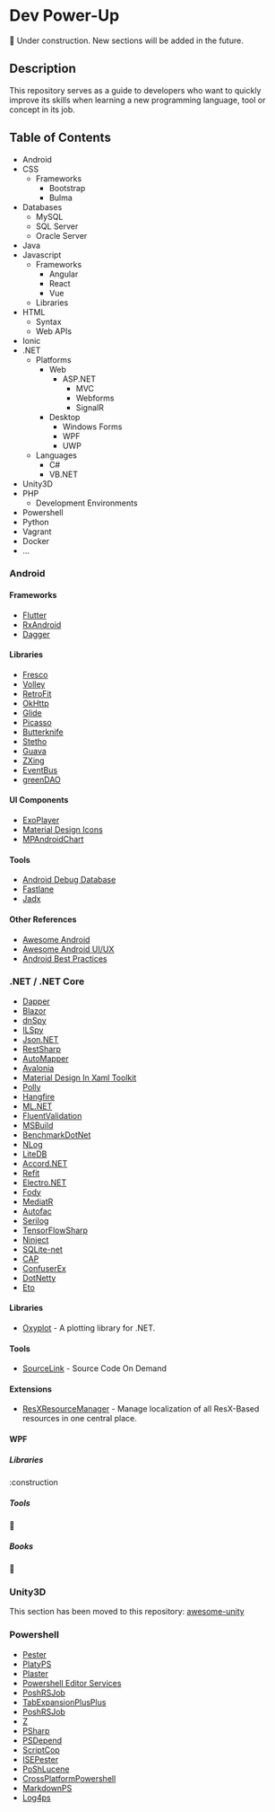 # Dev Power-Up

:construction: Under construction.
New sections will be added in the future.

## Description

This repository serves as a guide to developers who want to quickly improve its skills when learning a new programming language, tool or concept in its job.

## Table of Contents
* Android
* CSS
  * Frameworks
    * Bootstrap
    * Bulma
* Databases
  * MySQL
  * SQL Server
  * Oracle Server
* Java
* Javascript
  * Frameworks
    * Angular
    * React
    * Vue
  * Libraries
* HTML
  * Syntax
  * Web APIs
* Ionic
* .NET
  * Platforms
    * Web
      * ASP.NET
        * MVC
        * Webforms
        * SignalR
    * Desktop
      * Windows Forms
      * WPF
      * UWP
  * Languages
    * C#
    * VB.NET
* Unity3D
* PHP
  * Development Environments
* Powershell
* Python
* Vagrant
* Docker
* ...

### Android

#### Frameworks
* [Flutter](https://github.com/flutter/flutter "Flutter makes it easy and fast to build beautiful mobile apps. See Flutter section for more info.")
* [RxAndroid](https://github.com/ReactiveX/RxAndroid "RxJava bindings for Android.")
* [Dagger](https://github.com/google/dagger "A fast dependency injector for Android and Java.")

#### Libraries
* [Fresco](https://github.com/facebook/fresco "Facebook's Fresco Android Library Github Page")
* [Volley](https://github.com/google/volley "Google's Android Volley Library Github Page")
* [RetroFit](https://github.com/square/retrofit "Type-safe HTTP client for Android and Java by Square, Inc.")
* [OkHttp](https://github.com/square/okhttp "An HTTP+HTTP/2 client for Android and Java applications.")
* [Glide](https://github.com/bumptech/glide "An image loading and caching library for Android focused on smooth scrolling.")
* [Picasso](https://github.com/square/picasso "A powerful image downloading and caching library for Android.")
* [Butterknife](https://github.com/JakeWharton/butterknife "Bind Android views and callbacks to fields and methods.")
* [Stetho](https://github.com/facebook/stetho "Facebook's Stetho Github Page")
* [Guava](https://github.com/google/guava "Google Core Libraries for Java Github's Page")
* [ZXing](https://github.com/zxing/zxing "ZXing ('Zebra Crossing') barcode scanning library for Java, Android")
* [EventBus](https://github.com/greenrobot/EventBus "Event bus for Android and Java that simplifies communication between Activities, Fragments, Threads, Services, etc. Less code, better quality.")
* [greenDAO](https://github.com/greenrobot/greenDAO "greenDAO is a light & fast ORM solution for Android that maps objects to SQLite databases.")

#### UI Components
* [ExoPlayer](https://github.com/google/ExoPlayer "ExoPlayer Github's Page")
* [Material Design Icons](https://github.com/google/material-design-icons "Material Design icons by Google")
* [MPAndroidChart](https://github.com/PhilJay/MPAndroidChart "A powerful Android chart view / graph view library, supporting line- bar- pie- radar- bubble- and candlestick charts as well as scaling, dragging and animations.")

#### Tools
* [Android Debug Database](https://github.com/amitshekhariitbhu/Android-Debug-Database "Android Debug Database Github's Page")
* [Fastlane](https://github.com/fastlane/fastlane "The easiest way to automate building and releasing your iOS and Android apps")
* [Jadx](https://github.com/skylot/jadx "Dex to Java decompiler")

#### Other References
* [Awesome Android](https://github.com/yongjhih/awesome-android-awesomeness "Awesome Android Github's Page")
* [Awesome Android UI/UX](https://github.com/wasabeef/awesome-android-ui "Awesome Android UI/UX Github's Page")
* [Android Best Practices](https://github.com/futurice/android-best-practices "Do's and Don'ts for Android development, by Futurice developers")

### .NET / .NET Core
* [Dapper](https://github.com/StackExchange/Dapper "A simple object mapper for .Net.")
* [Blazor](https://github.com/aspnet/Blazor "an experimental .NET web framework using C#/Razor and HTML that runs in the browser with WebAssembly.")
* [dnSpy](https://github.com/0xd4d/dnSpy ".NET debugger and assembly editor.")
* [ILSpy](https://github.com/icsharpcode/ILSpy ".NET Decompiler.")
* [Json.NET](https://github.com/JamesNK/Newtonsoft.Json "A popular high-performance JSON framework for .NET.")
* [RestSharp](https://github.com/restsharp/RestSharp "Simple REST and HTTP API Client for .NET.")
* [AutoMapper](https://github.com/AutoMapper/AutoMapper "A convention-based object-object mapper in .NET.")
* [Avalonia](https://github.com/AvaloniaUI/Avalonia "A multi-platform .NET UI framework.")
* [Material Design In Xaml Toolkit](https://github.com/MaterialDesignInXAML/MaterialDesignInXamlToolkit "Google's Material Design in XAML & WPF, for C# & VB.Net.")
* [Polly](https://github.com/App-vNext/Polly "Resilience and transient-fault-handling library that allows developers to express policies such as Retry, Circuit Breaker, Timeout, Bulkhead Isolation, and Fallback in a fluent and thread-safe manner.")
* [Hangfire](https://github.com/HangfireIO/Hangfire "An easy way to perform background job processing in your .NET and .NET Core applications. No Windows Service or separate process required.")
* [ML.NET](https://github.com/dotnet/machinelearning "An open source and cross-platform machine learning framework for .NET.")
* [FluentValidation](https://github.com/JeremySkinner/FluentValidation "A popular .NET validation for building strongly-typed validation rules.")
* [MSBuild](https://github.com/Microsoft/msbuild "The Microsoft Build Engine (MSBuild) is the build platform for .NET and Visual Studio.")
* [BenchmarkDotNet](https://github.com/dotnet/BenchmarkDotNet "Powerful .NET library for benchmarking.")
* [NLog](https://github.com/NLog/NLog "Advanced and Structured Logging for Various .NET Platforms.")
* [LiteDB](https://github.com/mbdavid/LiteDB "A .NET NoSQL Document Store in a single data file.")
* [Accord.NET](https://github.com/accord-net/framework "Machine learning, computer vision, statistics and general scientific computing for .NET.")
* [Refit](https://github.com/reactiveui/refit "The automatic type-safe REST library for Xamarin and .NET.")
* [Electro.NET](https://github.com/ElectronNET/Electron.NET "Build cross platform desktop apps with ASP.NET NET Core.")
* [Fody](https://github.com/Fody/Fody "Extensible tool for weaving .net assemblies.")
* [MediatR](https://github.com/jbogard/MediatR "Simple, unambitious mediator implementation in .NET.")
* [Autofac](https://github.com/autofac/Autofac "An addictive .NET IoC container.")
* [Serilog](https://github.com/serilog/serilog "Simple .NET logging with fully-structured events.")
* [TensorFlowSharp](https://github.com/migueldeicaza/TensorFlowSharp "TensorFlow API for .NET languages.")
* [Ninject](https://github.com/ninject/Ninject "The ninja of .NET dependency injectors.")
* [SQLite-net](https://github.com/praeclarum/sqlite-net "Simple, powerful, cross-platform SQLite client and ORM for .NET.")
* [CAP](https://github.com/dotnetcore/CAP "CAP is a library based on .Net standard, which is a solution to deal with distributed transactions, also has the function of EventBus, it is lightweight, easy to use, and efficiently.")
* [ConfuserEx](https://github.com/yck1509/ConfuserEx "An open-source, free protector for .NET applications.")
* [DotNetty](https://github.com/Azure/DotNetty "A port of Netty, event-driven asynchronous network application framework.")
* [Eto](https://github.com/picoe/Eto "Cross platform GUI framework for desktop and mobile applications in .NET.")

#### Libraries

* [Oxyplot](https://github.com/oxyplot/oxyplot "") - A plotting library for .NET.

#### Tools

* [SourceLink](https://github.com/ctaggart/SourceLink "") - Source Code On Demand 

#### Extensions

* [ResXResourceManager](https://github.com/tom-englert/ResXResourceManager "") - Manage localization of all ResX-Based resources in one central place.  

#### WPF

##### Libraries

:construction

##### Tools

:construction:

##### Books

:construction:

### Unity3D

This section has been moved to this repository: [awesome-unity](https://github.com/agarcialeon/awesome-unity/  "Awesome Unity Github's Page")

### Powershell
* [Pester](https://github.com/pester/Pester "Pester Github Page")
* [PlatyPS](https://github.com/PowerShell/platyPS "platyPS Github Page")
* [Plaster](https://github.com/PowerShell/Plaster "Plaster Github Page")
* [Powershell Editor Services](https://github.com/PowerShell/PowerShellEditorServices "A common platform for PowerShell development support in any editor or application!")
* [PoshRSJob](https://github.com/proxb/PoshRSJob "Provides an alternative to PSjobs with greater performance and less overhead to run commands in the background, freeing up the console and allowing throttling on the jobs.")
* [TabExpansionPlusPlus](https://github.com/lzybkr/TabExpansionPlusPlus "A v3 PowerShell module to improve tab expansion and Intellisense.")
* [PoshRSJob](https://github.com/lzybkr/TabExpansionPlusPlus "A v3 PowerShell module to improve tab expansion and Intellisense.")
* [Z](https://github.com/vincpa/z "Save time typing out directory paths in PowerShell by jumping around instead.")
* [PSharp](https://github.com/dfinke/PSharp "Productivity tool that makes PowerShell ISE better.")
* [PSDepend](https://github.com/RamblingCookieMonster/PSDepend "PowerShell Dependency Handler.")
* [ScriptCop](https://github.com/StartAutomating/ScriptCop "ScriptCop is a static analysis and testing tool for Windows PowerShell.")
* [ISEPester](https://github.com/dfinke/IsePester "Module to integrate PowerShell Pester into ISE.")
* [PoShLucene](https://github.com/dfinke/PoShLucene "PowerShell WPF GUI over Lucene.NET.")
* [CrossPlatformPowershell](https://github.com/pldmgg/CrossPlatformPowerShell "PowerShell Functions that work on Windows PowerShell 5.1 as well as PowerShell Core on Windows as well as all officially supported Linux distros.")
* [MarkdownPS](https://github.com/Sarafian/MarkdownPS "A powershell module to render markdown files.")
* [Log4ps](https://github.com/gaelcolas/log4ps "PowerShell module for logging using log4net library.")
